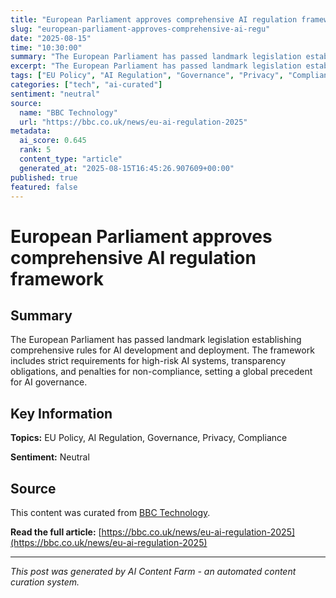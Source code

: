 ```yaml
---
title: "European Parliament approves comprehensive AI regulation framework"
slug: "european-parliament-approves-comprehensive-ai-regu"
date: "2025-08-15"
time: "10:30:00"
summary: "The European Parliament has passed landmark legislation establishing comprehensive rules for AI development and deployment. The framework includes strict requirements for high-risk AI systems, transpa..."
excerpt: "The European Parliament has passed landmark legislation establishing comprehensive rules for AI development and deployment. The framework includes str..."
tags: ["EU Policy", "AI Regulation", "Governance", "Privacy", "Compliance"]
categories: ["tech", "ai-curated"]
sentiment: "neutral"
source:
  name: "BBC Technology"
  url: "https://bbc.co.uk/news/eu-ai-regulation-2025"
metadata:
  ai_score: 0.645
  rank: 5
  content_type: "article"
  generated_at: "2025-08-15T16:45:26.907609+00:00"
published: true
featured: false
---
```


# European Parliament approves comprehensive AI regulation framework

## Summary

The European Parliament has passed landmark legislation establishing comprehensive rules for AI development and deployment. The framework includes strict requirements for high-risk AI systems, transparency obligations, and penalties for non-compliance, setting a global precedent for AI governance.

## Key Information

**Topics:** EU Policy, AI Regulation, Governance, Privacy, Compliance

**Sentiment:** Neutral

## Source

This content was curated from [BBC Technology](https://bbc.co.uk/news/eu-ai-regulation-2025).

**Read the full article:** [https://bbc.co.uk/news/eu-ai-regulation-2025](https://bbc.co.uk/news/eu-ai-regulation-2025)

---

*This post was generated by AI Content Farm - an automated content curation system.*
